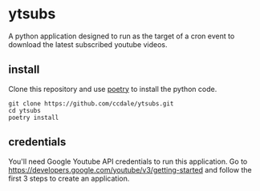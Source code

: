 # ytsubs

A python application designed to run as the target of a cron event to download
the latest subscribed youtube videos.

## install
Clone this repository and use [poetry](https://python-poetry.org/) to install
the python code.

```
git clone https://github.com/ccdale/ytsubs.git
cd ytsubs
poetry install
```

## credentials

You'll need Google Youtube API credentials to run this application.  Go to
https://developers.google.com/youtube/v3/getting-started and follow the first 3
steps to create an application.
